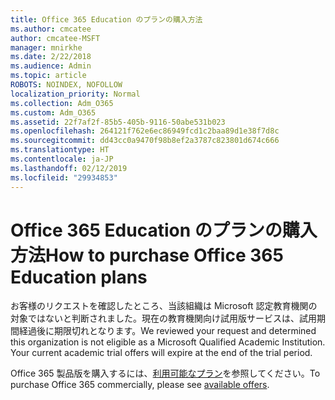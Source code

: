 ```yaml
---
title: Office 365 Education のプランの購入方法
ms.author: cmcatee
author: cmcatee-MSFT
manager: mnirkhe
ms.date: 2/22/2018
ms.audience: Admin
ms.topic: article
ROBOTS: NOINDEX, NOFOLLOW
localization_priority: Normal
ms.collection: Adm_O365
ms.custom: Adm_O365
ms.assetid: 22f7af2f-85b5-405b-9116-50abe531b023
ms.openlocfilehash: 264121f762e6ec86949fcd1c2baa89d1e38f7d8c
ms.sourcegitcommit: dd43cc0a9470f98b8ef2a3787c823801d674c666
ms.translationtype: HT
ms.contentlocale: ja-JP
ms.lasthandoff: 02/12/2019
ms.locfileid: "29934853"
---
```

# <a name="how-to-purchase-office-365-education-plans"></a><span data-ttu-id="6a18f-102">Office 365 Education のプランの購入方法</span><span class="sxs-lookup"><span data-stu-id="6a18f-102">How to purchase Office 365 Education plans</span></span>

<span data-ttu-id="6a18f-p101">お客様のリクエストを確認したところ、当該組織は Microsoft 認定教育機関の対象ではないと判断されました。現在の教育機関向け試用版サービスは、試用期間経過後に期限切れとなります。</span><span class="sxs-lookup"><span data-stu-id="6a18f-p101">We reviewed your request and determined this organization is not eligible as a Microsoft Qualified Academic Institution. Your current academic trial offers will expire at the end of the trial period.</span></span>
  
<span data-ttu-id="6a18f-105">Office 365 製品版を購入するには、[利用可能なプラン](https://go.microsoft.com/fwlink/p/?linkid=868433)を参照してください。</span><span class="sxs-lookup"><span data-stu-id="6a18f-105">To purchase Office 365 commercially, please see [available offers](https://go.microsoft.com/fwlink/p/?linkid=868433).</span></span>
  

